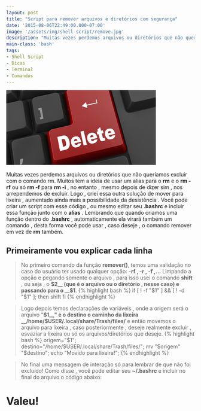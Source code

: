 ```yaml
---
layout: post
title: "Script para remover arquivos e diretórios com segurança"
date: '2015-08-06T22:49:00.000-07:00'
image: '/assets/img/shell-script/remove.jpg'
description: "Muitas vezes perdemos arquivos ou diretórios que não queríamos excluir com o comando rm."
main-class: 'bash'
tags:
- Shell Script
- Dicas
- Terminal
- Comandos
---
```

![Script para remover arquivos e diretórios com segurança](/assets/img/shell-script/remove.jpg "Script para remover arquivos e diretórios com segurança")


Muitas vezes perdemos arquivos ou diretórios que não queríamos excluir com o comando rm. Muitos tem a ideia de usar um alias para o __rm__ e o __rm -rf__ ou só __rm -f__ para __rm -i__ , no entanto , mesmo depois de dizer sim , nos arrependemos de excluir. Logo , criei essa outra solução de mover para lixeira , aumentado ainda mais a possibilidade da desistência . Você pode criar um script com esse código , ou mesmo editar seu __.bashrc__ e incluir essa função junto com o __alias__ . Lembrando que quando criamos uma função dentro do __.bashrc__ , automaticamente ela virará também um comando , desta forma você pode usar , caso deseje , o comando remover em vez de __rm__ também.

## Primeiramente vou explicar cada linha

> No primeiro comando da função __remover()__, temos uma validação no caso do usuário ter usado qualquer opção: __-rf , -r , -f ,...__ Limpando a opção e pegando somente o arquivo , para isso usei o comando __shift__ , ou seja , o __$2__ (que é o arquivo ou o diretório , nesse caso) e passando para o __$1__.
{% highlight bash %}
if [ ! -f "$1" ] && [ ! -d "$1" ]; then
 shift
fi
{% endhighlight %}
 
> Logo depois temos declarações de variáveis , onde a origem será o arquivo "__$1__" e o destino o caminho da lixeira __/home/$USER/.local/share/Trash/files/__ e então movemos o arquivo para lixeira , caso posteriormente , deseje realmente excluir , esvaziar a lixeira ou só os arquivos/diretórios que deseje.
{% highlight bash %}
origem="$1";
destino="/home/$USER/.local/share/Trash/files/"; 
mv "$origem" "$destino";
echo "Movido para lixeira!";
{% endhighlight %}

> No final uma mensagem de interação só para lembrar de que não foi excluído!
Como disse , você pode editar seu __~/.bashrc__ e incluir no final do arquivo o código abaixo:
  
# Valeu!
